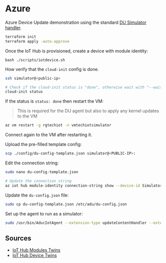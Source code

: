 # Azure 

Azure Device Update demonstration using the standard [DU Simulator handler](https://learn.microsoft.com/en-us/azure/iot-hub-device-update/device-update-simulator).

```sh
terraform init
terraform apply -auto-approve
```

Once the IoT Hub is provisioned, create a device with module identity:

```
bash ./scripts/iotdevice.sh
```

How verify that the `cloud-init` config is done.

```sh
ssh simulator@<public-ip>

# Check if the cloud-init status is "done", otherwise wait with "--wait"
cloud-init status
```

If the status is `status: done` then restart the VM:

> This is required for the DU agent but also to apply any kernel updates to the VM

```sh
az vm restart -g rgtechiot -n vmtechiotsimulator
```

Connect again to the VM after restarting it.

Upload the pre-filled template config:

```sh
scp ./config/du-config-template.json simulator@<PUBLIC-IP>:
```

Edit the connection string:

```sh
sudo nano du-config-template.json

# Update the connection string
az iot hub module-identity connection-string show --device-id Simulator --module-id DUAgent --hub-name iottechiot
```

Update the `du-config.json` file:

```sh
sudo cp du-config-template.json /etc/adu/du-config.json
```

Set up the agent to run as a simulator:

```sh
sudo /usr/bin/AducIotAgent --extension-type updateContentHandler --extension-id 'microsoft/swupdate:1' --register-extension /var/lib/adu/extensions/sources/libmicrosoft_simulator_1.so
```

## Sources

- [IoT Hub Modules Twins](https://learn.microsoft.com/en-us/azure/iot-hub/iot-hub-devguide-module-twins)
- [IoT Hub Device Twins](https://learn.microsoft.com/en-us/azure/iot-hub/iot-hub-devguide-device-twins)
